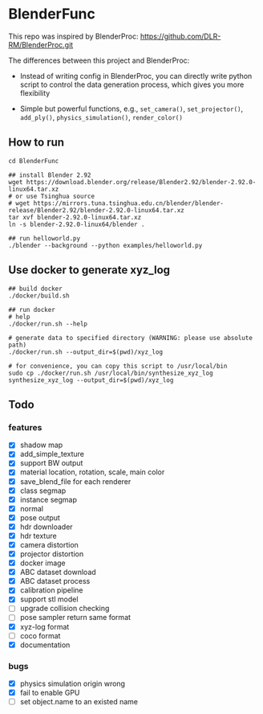 # BlenderFunc

This repo was inspired by BlenderProc: https://github.com/DLR-RM/BlenderProc.git

The differences between this project and BlenderProc:

- Instead of writing config in BlenderProc, you can directly write python script to control the data generation process, 
  which gives you more flexibility

- Simple but powerful functions, e.g., `set_camera()`, `set_projector()`, `add_ply()`, 
  `physics_simulation()`, `render_color()`

## How to run

```shell
cd BlenderFunc

## install Blender 2.92
wget https://download.blender.org/release/Blender2.92/blender-2.92.0-linux64.tar.xz
# or use Tsinghua source
# wget https://mirrors.tuna.tsinghua.edu.cn/blender/blender-release/Blender2.92/blender-2.92.0-linux64.tar.xz
tar xvf blender-2.92.0-linux64.tar.xz
ln -s blender-2.92.0-linux64/blender .

## run helloworld.py
./blender --background --python examples/helloworld.py
```

## Use docker to generate xyz_log
```shell
## build docker
./docker/build.sh

## run docker
# help
./docker/run.sh --help

# generate data to specified directory (WARNING: please use absolute path)
./docker/run.sh --output_dir=$(pwd)/xyz_log

# for convenience, you can copy this script to /usr/local/bin
sudo cp ./docker/run.sh /usr/local/bin/synthesize_xyz_log
synthesize_xyz_log --output_dir=$(pwd)/xyz_log
```

## Todo

### features
- [x] shadow map
- [x] add_simple_texture
- [x] support BW output
- [x] material location, rotation, scale, main color
- [x] save_blend_file for each renderer
- [x] class segmap
- [x] instance segmap
- [x] normal
- [x] pose output
- [x] hdr downloader
- [x] hdr texture
- [x] camera distortion
- [x] projector distortion
- [x] docker image
- [x] ABC dataset download
- [x] ABC dataset process
- [x] calibration pipeline
- [x] support stl model
- [ ] upgrade collision checking
- [ ] pose sampler return same format
- [x] xyz-log format
- [ ] coco format
- [x] documentation

### bugs
- [x] physics simulation origin wrong
- [x] fail to enable GPU
- [ ] set object.name to an existed name